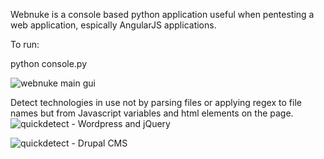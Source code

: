 Webnuke is a console based python application useful when pentesting a web application, espically AngularJS applications.

To run:

python console.py

![webnuke main gui](http://bugbound.co.uk/sites/default/files/webnuke%20mainscreen.png)

Detect technologies in use not by parsing files or applying regex to file names but from Javascript variables and html elements on the page.
![quickdetect - Wordpress and jQuery](http://bugbound.co.uk/sites/default/files/webnuke-quickdetect.png)

![quickdetect - Drupal CMS](http://bugbound.co.uk/sites/default/files/webnuke-drupal.png)

